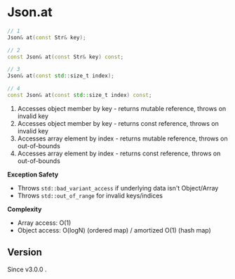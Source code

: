 # **Json.at**

```cpp
// 1
Json& at(const Str& key);

// 2
const Json& at(const Str& key) const;

// 3
Json& at(const std::size_t index);

// 4
const Json& at(const std::size_t index) const;
```

1. Accesses object member by key - returns mutable reference, throws on invalid key
2. Accesses object member by key - returns const reference, throws on invalid key
3. Accesses array element by index - returns mutable reference, throws on out-of-bounds
4. Accesses array element by index - returns const reference, throws on out-of-bounds

**Exception Safety**
- Throws `std::bad_variant_access` if underlying data isn't Object/Array
- Throws `std::out_of_range` for invalid keys/indices

**Complexity**
- Array access: O(1)
- Object access: O(logN) (ordered map) / amortized O(1) (hash map)

## Version

Since v3.0.0 .


